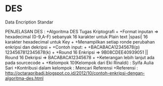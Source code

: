 # DES
Data Encription Standar

PENJELASAN DES  :
+Algoritma DES Tugas Kriptografi
+
+Format inputan => hexadecimal (0-9,A-F) sebanyak 16 karakter untuk Plain text |spasi| 16 karakter hexadecimal untuk Key
+
+Menampilkan setiap ronde perubahan enkripsi dan dekripsi
+
+Contoh input:
+
+BACABACA12345678(p) 1234567812345678(k)
+
+Round 16 Enkripsi => 9B08CDEE40939051 || Round 16 Dekripsi => BACABACA12345678
+
+Keterangan lebih lanjut ada pada sourcecode
+
+Kelompok 10(Kelompok dari Eki Rinaldi) : Syifa Aulia Sari
+Kontribusi dalam kelompok   : Mencari Referensi
+Referensi   : http://octarapribadi.blogspot.co.id/2012/10/contoh-enkripsi-dengan-algoritma-des.html 
